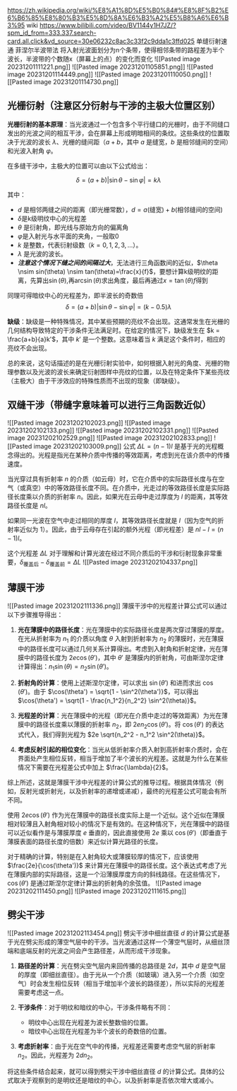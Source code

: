 https://zh.wikipedia.org/wiki/%E8%A1%8D%E5%B0%84#%E8%8F%B2%E6%B6%85%E8%80%B3%E5%8D%8A%E6%B3%A2%E5%B8%A6%E6%B3%95 wiki
https://www.bilibili.com/video/BV1144y1H7JZ/?spm_id_from=333.337.search-card.all.click&vd_source=30e06232c8ac3c33f2c9dda1c3ffd025 单缝衍射速通
菲涅尔半波带法
将入射光波面划分为n个条带，使得相邻条带的路程差为半个波长，半波带的个数随x（屏幕上的点）的变化而变化
![[Pasted image 20231201111221.png]]
![[Pasted image 20231201105851.png]]
![[Pasted image 20231201114449.png]]
![[Pasted image 20231201110050.png]]
![[Pasted image 20231201114730.png]]

## 光栅衍射（注意区分衍射与干涉的主极大位置区别）

**光栅衍射的基本原理**：当光波通过一个包含多个平行缝口的光栅时，由于不同缝口发出的光波之间的相互干涉，会在屏幕上形成明暗相间的条纹。这些条纹的位置取决于光波的波长 $\lambda$、光栅的缝间距（$a+b$，其中 $a$ 是缝宽，$b$ 是相邻缝间的空间）和光波入射角 $\varphi$。

在多缝干涉中，主极大的位置可以由以下公式给出：

$$\delta = (a+b)|\sin \theta - \sin \varphi| = k\lambda$$

其中：
- $d$ 是相邻两缝之间的距离（即光栅常数），$d=a\text{(缝宽)}+b\text{(相邻缝间的空间)}$
- $\delta$是k级明纹中心的光程差
- $\theta$ 是衍射角，即光线与原始方向的偏离角
- $\varphi$是入射光与水平面的夹角，一般取0
- $k$ 是整数，代表衍射级数（$k = 0, 1, 2, 3, \ldots$）。
- $\lambda$ 是光波的波长。
- ***注意这个情况下缝之间的间隔过大***，无法进行三角函数间的近似，$\theta \nsim sin(\theta) \nsim tan(\theta)=\frac{x}{f}$，要想计算k级明纹的距离，先算出$\sin(\theta)$,再$\arcsin(\theta)$求出角度，最后再通过$x = \tan(\theta)f$得到

同理可得暗纹中心的光程差为，即半波长的奇数倍
$$\delta = (a+b)|\sin \theta - \sin \varphi| = (k-0.5)\lambda$$

 **缺级**：缺级是一种特殊情况，其中某些预期的亮纹不会出现。这通常发生在光栅的几何结构导致特定的干涉条件无法满足时。在给定的情况下，缺级发生在 $k = \frac{a+b}{a}k'$，其中 $k'$ 是一个整数。这意味着当 $k$ 满足这个条件时，相应的亮纹不会出现。


总的来说，这句话描述的是在光栅衍射实验中，如何根据入射光的角度、光栅的物理参数以及光波的波长来确定衍射图样中亮纹的位置，以及在特定条件下某些亮纹（主极大）由于干涉效应的特殊性质而不出现的现象（即缺级）。

## 双缝干涉（带缝字意味着可以进行三角函数近似）

![[Pasted image 20231202102023.png]]
![[Pasted image 20231202102133.png]]
![[Pasted image 20231202102331.png]]
![[Pasted image 20231202102529.png]]
![[Pasted image 20231202102833.png]]
![[Pasted image 20231202103009.png]]
公式 $\Delta L = (n - 1)l$ 是基于光的光程概念得出的。光程是指光在某种介质中传播的等效距离，考虑到光在该介质中的传播速度。

当光穿过具有折射率 $n$ 的介质（如云母）时，它在介质中的实际路径长度与在空气（或真空）中的等效路径长度不同。在介质中，光走过的等效路径长度是实际路径长度乘以介质的折射率 $n$。因此，如果光在云母中走过厚度为 $l$ 的距离，其等效路径长度是 $nl$。

如果同一光波在空气中走过相同的厚度 $l$，其等效路径长度就是 $l$（因为空气的折射率近似为 1）。因此，由于云母存在引起的额外光程（即光程差）是 $nl - l = (n - 1)l$。

这个光程差 $\Delta L$ 对于理解和计算光波在经过不同介质后的干涉和衍射现象非常重要，$\delta_\text{覆盖后}-\delta_\text{覆盖前}=\Delta L$
![[Pasted image 20231202104337.png]]
## 薄膜干涉
![[Pasted image 20231202111336.png]]
薄膜干涉中的光程差计算公式可以通过以下步骤推导得出：

1. **光在薄膜中的路径长度**：光在薄膜中的实际路径长度是两次穿过薄膜的厚度。在光从折射率为 $n_1$ 的介质以角度 $\theta$ 入射到折射率为 $n_2$ 的薄膜时，光在薄膜中的路径长度可以通过几何关系计算得出。考虑到入射角和折射定律，光在薄膜中的路径长度为 $2e \cos(\theta')$，其中 $\theta'$ 是薄膜内的折射角，可由斯涅尔定律计算得出：$n_1 \sin(\theta) = n_2 \sin(\theta')$。

2. **折射角的计算**：使用上述斯涅尔定律，可以求出 $\sin(\theta')$ 和进而求出 $\cos(\theta')$。由于 $\cos(\theta') = \sqrt{1 - \sin^2(\theta')}$，可以得出 $\cos(\theta') = \sqrt{1 - \frac{n_1^2}{n_2^2} \sin^2(\theta)}$。

3. **光程差的计算**：光在薄膜中的光程（即光在介质中走过的等效距离）为光在薄膜中的路径长度乘以薄膜的折射率 $n_2$，即 $2en_2 \cos(\theta')$。将 $\cos(\theta')$ 的表达式代入，我们得到光程为 $2e \sqrt{n_2^2 - n_1^2 \sin^2(\theta)}$。

4. **考虑反射引起的相位变化**：当光从低折射率介质入射到高折射率介质时，会在界面处产生相位反转，相当于增加了半个波长的光程差。这就是为什么在某些情况下需要在光程差公式中加上 $\frac{\lambda}{2}$。

综上所述，这就是薄膜干涉中光程差的计算公式的推导过程。根据具体情况（例如，反射光或折射光，以及折射率的递增或递减），最终的光程差公式可能会有所不同。

使用 $2e\cos(\theta')$ 作为光在薄膜中的路径长度实际上是一个近似。这个近似在薄膜相对较薄且入射角相对较小的情况下是有效的。在这种情况下，光在薄膜中的路径可以近似看作是与薄膜厚度 $e$ 垂直的，因此直接使用 $2e$ 乘以 $\cos(\theta')$（即垂直于薄膜表面的路径长度的倍数）来近似计算光路径的长度。

对于精确的计算，特别是在入射角较大或薄膜较厚的情况下，应该使用 $\frac{2e}{\cos(\theta')}$ 来计算光在薄膜中的路径长度。这个表达式考虑了光在薄膜内部的实际路径，这是一个沿薄膜厚度方向的斜线路径。在这些情况下，$\cos(\theta')$ 是通过斯涅尔定律计算出的折射角的余弦值。
![[Pasted image 20231202111450.png]]
![[Pasted image 20231202111615.png]]
## 劈尖干涉
![[Pasted image 20231202113454.png]]
劈尖干涉中细丝直径 $d$ 的计算公式是基于光在劈尖形成的薄空气层中的干涉。当光波通过这样一个薄空气层时，从细丝顶端和底端反射的光波之间会产生路径差，从而形成干涉现象。

1. **路径差的计算**：光在劈尖空气层内来回传播的总路径是 $2d$，其中 $d$ 是空气层的厚度（即细丝直径）。由于光从一个介质（如玻璃）进入另一个介质（如空气）时会发生相位反转（相当于增加半个波长的路径差），所以实际的光程差需要考虑这一点。

2. **干涉条件**：对于明纹和暗纹的中心，干涉条件略有不同：
   - 明纹中心出现在光程差为波长整数倍的位置。
   - 暗纹中心出现在光程差为半个波长的奇数倍的位置。

3. **考虑折射率**：由于光在空气中的传播，光程差还需要考虑空气层的折射率 $n_2$。因此，光程差为 $2dn_2$。

将这些条件结合起来，就可以得到劈尖干涉中细丝直径 $d$ 的计算公式。具体的公式取决于观察到的是明纹还是暗纹的中心，以及折射率是否依次增大或减小。
